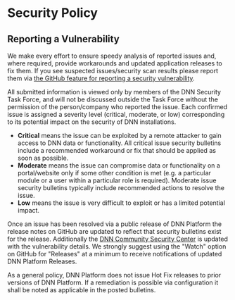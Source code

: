 # Security Policy

## Reporting a Vulnerability

We make every effort to ensure speedy analysis of reported issues and, where required, provide workarounds and updated application releases to fix them. If you see suspected issues/security scan results please report them via [the GitHub feature for reporting a security vulnerability](https://github.com/dnnsoftware/Dnn.Platform/security/advisories/new).

All submitted information is viewed only by members of the DNN Security Task Force, and will not be discussed outside the Task Force without the permission of the person/company who reported the issue. Each confirmed issue is assigned a severity level (critical, moderate, or low) corresponding to its potential impact on the security of DNN installations.

* **Critical** means the issue can be exploited by a remote attacker to gain access to DNN data or functionality. All critical issue security bulletins include a recommended workaround or fix that should be applied as soon as possible.
* **Moderate** means the issue can compromise data or functionality on a portal/website only if some other condition is met (e.g. a particular module or a user within a particular role is required). Moderate issue security bulletins typically include recommended actions to resolve the issue.
* **Low** means the issue is very difficult to exploit or has a limited potential impact.

Once an issue has been resolved via a public release of DNN Platform the release notes on GitHub are updated to reflect that security bulletins exist for the release.  Additionally the [DNN Community Security Center](https://dnncommunity.org/security) is updated with the vulnerability details.  We strongly suggest using the "Watch" option on GitHub for "Releases" at a minimum to receive notifications of updated DNN Platform Releases.

As a general policy, DNN Platform does not issue Hot Fix releases to prior versions of DNN Platform.  If a remediation is possible via configuration it shall be noted as applicable in the posted bulletins.
